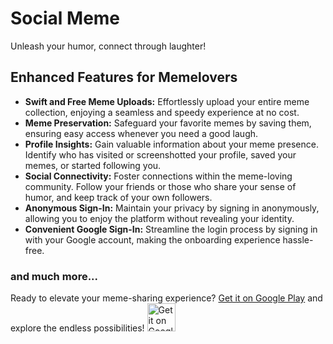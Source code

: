 
# Social Meme
Unleash your humor, connect through laughter!

## Enhanced Features for Memelovers

- **Swift and Free Meme Uploads:** Effortlessly upload your entire meme collection, enjoying a seamless and speedy experience at no cost.
- **Meme Preservation:** Safeguard your favorite memes by saving them, ensuring easy access whenever you need a good laugh.
- **Profile Insights:** Gain valuable information about your meme presence. Identify who has visited or screenshotted your profile, saved your memes, or started following you.
- **Social Connectivity:** Foster connections within the meme-loving community. Follow your friends or those who share your sense of humor, and keep track of your own followers.
- **Anonymous Sign-In:** Maintain your privacy by signing in anonymously, allowing you to enjoy the platform without revealing your identity.
- **Convenient Google Sign-In:** Streamline the login process by signing in with your Google account, making the onboarding experience hassle-free.

### and much more...
Ready to elevate your meme-sharing experience? [Get it on Google Play](https://play.google.com/store/apps/details?id=com.george.socialmeme) and explore the endless possibilities!
<a href='https://play.google.com/store/apps/details?id=com.george.socialmeme'><img src='https://simplemobiletools.com/images/button-google-play.svg' alt='Get it on Google Play' height=45/></a>
